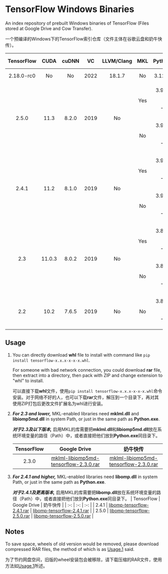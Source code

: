 # TensorFlow Windows Binaries

An index repository of prebuilt Windows binaries of TensorFlow (Files stored at Google Drive and Cow Transfer).

一个预编译的Windows下的TensorFlow索引仓库（文件主体在谷歌云盘和奶牛快传）。

<table>
    <thead align="center">
        <tr>
            <th>TensorFlow</th>
            <th>CUDA</th>
            <th>cuDNN</th>
            <th>VC</th>
            <th>LLVM/Clang</th>
            <th>MKL</th>
            <th>Python</th>
            <th>Google Drive</th>
            <th>奶牛快传</th>
            <th>File Type</th>
            <th>Size</th>
        </tr>
    </thead>
    <tbody align="center">
        <tr>
            <td>2.18.0-rc0</td>
            <td>No</td>
            <td>No</td>
            <td>2022</td>
            <td>18.1.7</td>
            <td>No</td>
            <td>3.12.7</td>
            <td>Coming soon</td>
            <td><a href="https://mua.cowtransfer.com/s/be2899cb50a046" title="tensorflow-2.18.0rc0-cp312-cp312-win_amd64.rar">:arrow_down:</a></td>
            <td>wheel (rar)</td>
            <td>234.81MB</td>
        </tr>
        <tr>
            <td rowspan="4">2.5.0</td>
            <td rowspan="4">11.3</td>
            <td rowspan="4">8.2.0</td>
            <td rowspan="4">2019</td>
            <td rowspan="4">No</td>
            <td rowspan="2">Yes</td>
            <td>3.9.5</td>
            <td><a href="https://drive.google.com/file/d/1Ozur_omBJyM7BXc9UAPG5QnIKnASRPD4/view?usp=sharing" title="tensorflow-mkl-2.5.0-cp39-cp39-win_amd64.rar">:arrow_down:</a></td>
            <td><a href="https://mua.cowtransfer.com/s/b9de7718024b47" title="tensorflow-mkl-2.5.0-cp39-cp39-win_amd64.rar">:arrow_down:</a></td>
            <td>wheel (rar)</td>
            <td>249.58MB</td>
        </tr>
        <tr>
            <td>-</td>
            <td><a href="https://drive.google.com/file/d/1gNr-K9okDXW7_rqC4YkPeT1b0tqtXOh2/view?usp=sharing" title="tensorflow-cpp-mkl-2.5.0.rar">:arrow_down:</a></td>
            <td><a href="https://mua.cowtransfer.com/s/97d28a84fb4b4b" title="tensorflow-cpp-mkl-2.5.0.rar">:arrow_down:</a></td>
            <td>C++ Library (rar)</td>
            <td>217.57MB</td>
        </tr>
        <tr>
            <td rowspan="2">No</td>
            <td>3.9.5</td>
            <td><a href="https://drive.google.com/file/d/1FvgB1s8T7J0D6dNwYhcq9wpTaNoXZiTz/view?usp=sharing" title="tensorflow-2.5.0-cp39-cp39-win_amd64.rar">:arrow_down:</a></td>
            <td><a href="https://mua.cowtransfer.com/s/24f1fea4e9024e" title="tensorflow-2.5.0-cp39-cp39-win_amd64.rar">:arrow_down:</a></td>
            <td>wheel (rar)</td>
            <td>250.15MB</td>
        </tr>
        <tr>
            <td>-</td>
            <td><a href="https://drive.google.com/file/d/1O2NbLRMCJbpaaby2-_zlBRzKl_TKPeZA/view?usp=sharing" title="tensorflow-cpp-2.5.0.rar">:arrow_down:</a></td>
            <td><a href="https://mua.cowtransfer.com/s/92a40527b2354e" title="tensorflow-cpp-2.5.0.rar">:arrow_down:</a></td>
            <td>C++ Library (rar)</td>
            <td>218.10MB</td>
        </tr>
        <tr>
            <td rowspan="4">2.4.1</td>
            <td rowspan="4">11.2</td>
            <td rowspan="4">8.1.0</td>
            <td rowspan="4">2019</td>
            <td rowspan="4">No</td>
            <td rowspan="2">Yes</td>
            <td>3.9.1</td>
            <td><a href="https://drive.google.com/file/d/1rFcTxiXT_IC801HD7NY2xLCqabEKAXzm/view?usp=sharing" title="tensorflow-mkl-2.4.1-cp39-cp39-win_amd64.rar">:arrow_down:</a></td>
            <td><a href="https://mua.cowtransfer.com/s/5f2ec0edd95242" title="tensorflow-mkl-2.4.1-cp39-cp39-win_amd64.rar">:arrow_down:</a></td>
            <td>wheel (rar)</td>
            <td>294.55MB</td>
        </tr>
        <tr>
            <td>-</td>
            <td><a href="https://drive.google.com/file/d/183yRU0NWi7_D5X-9rVUIfHhKKwGboMpu/view?usp=sharing" title="tensorflow-cpp-mkl-2.4.1.rar">:arrow_down:</a></td>
            <td><a href="https://mua.cowtransfer.com/s/c61942aea38648" title="tensorflow-mkl-2.4.1-cp39-cp39-win_amd64.rar">:arrow_down:</a></td>
            <td>C++ Library (rar)</td>
            <td>282.68MB</td>
        </tr>
        <tr>
            <td rowspan="2">No</td>
            <td>3.9.1</td>
            <td><a href="https://drive.google.com/file/d/142TOrdYQqM5G87kvqn1s5nRfSM5qr26c/view?usp=sharing" title="tensorflow-2.4.1-cp39-cp39-win_amd64.rar">:arrow_down:</a></td>
            <td><a href="https://mua.cowtransfer.com/s/1fa2c945657743" title="tensorflow-mkl-2.4.1-cp39-cp39-win_amd64.rar">:arrow_down:</a></td>
            <td>wheel (rar)</td>
            <td>292.47MB</td>
        </tr>
        <tr>
            <td>-</td>
            <td><a href="https://drive.google.com/file/d/1uVybSULy9Muq4VUga7jYqhpm0GrdJYjP/view?usp=sharing" title="tensorflow-cpp-2.4.1.rar">:arrow_down:</a></td>
            <td><a href="https://mua.cowtransfer.com/s/438ea4f53c8e44" title="tensorflow-mkl-2.4.1-cp39-cp39-win_amd64.rar">:arrow_down:</a></td>
            <td>C++ Library (rar)</td>
            <td>279.57MB</td>
        </tr>
        <tr>
            <td rowspan="4">2.3</td>
            <td rowspan="4">11.0.3</td>
            <td rowspan="4">8.0.2</td>
            <td rowspan="4">2019</td>
            <td rowspan="4">No</td>
            <td rowspan="2">Yes</td>
            <td>3.8.5</td>
            <td><a href="https://drive.google.com/file/d/1HkAJKGC_Jf8wr1HwsmHWOUfrvjEdDAkV/view?usp=sharing" title="tensorflow-2.3.0-cp38-cp38-win_amd64_mkl.rar">:arrow_down:</a></td>
            <td><a href="https://mua.cowtransfer.com/s/8f1fc536b5a244" title="tensorflow-2.3.0-cp38-cp38-win_amd64_mkl.rar">:arrow_down:</a></td>
            <td>wheel (rar)</td>
            <td>246.55MB</td>
        </tr>
        <tr>
            <td>-</td>
            <td><a href="https://drive.google.com/file/d/1vzR6k2asgge8N9kbCPd9PletNnFqh2Hx/view?usp=sharing" title="libtensorflow-2.3.0-mkl.rar">:arrow_down:</a></td>
            <td><a href="https://mua.cowtransfer.com/s/014062f95e1b48" title="libtensorflow-2.3.0-mkl.rar">:arrow_down:</a></td>
            <td>C Library (rar)</td>
            <td>181.82MB</td>
        </tr>
        <tr>
            <td rowspan="2">No</td>
            <td>3.8.5</td>
            <td><a href="https://drive.google.com/file/d/1RM1dPpM8tpDjT_kdpAAF_on03Op9su5S/view?usp=sharing" title="tensorflow-2.3.0-cp38-cp38-win_amd64.rar">:arrow_down:</a></td>
            <td><a href="https://mua.cowtransfer.com/s/1c088700b32549" title="tensorflow-2.3.0-cp38-cp38-win_amd64.rar">:arrow_down:</a></td>
            <td>wheel (rar)</td>
            <td>210.11MB</td>
        </tr>
        <tr>
            <td>-</td>
            <td><a href="https://drive.google.com/file/d/1WVyREqUIy5WKwnmZ0h0Jh5BnaHET4OJB/view?usp=sharing" title="libtensorflow-2.3.0.rar">:arrow_down:</a></td>
            <td><a href="https://mua.cowtransfer.com/s/d23c7565bbdc4f" title="libtensorflow-2.3.0.rar">:arrow_down:</a></td>
            <td>C Library (rar)</td>
            <td>175.60MB</td>
        </tr>
        <tr>
            <td rowspan="2">2.2</td>
            <td rowspan="2">10.2</td>
            <td rowspan="2">7.6.5</td>
            <td rowspan="2">2019</td>
            <td rowspan="2">No</td>
            <td rowspan="2">No</td>
            <td>3.8.2</td>
            <td><a href="https://drive.google.com/file/d/1N0gjX8lH4HU5tzmdxJV6OQfnemjoLfhc/view?usp=sharing" title="tensorflow-2.2.0-cp38-cp38-win_amd64.rar">:arrow_down:</a></td>
            <td><a href="https://mua.cowtransfer.com/s/997541a4f5bc4f" title="tensorflow-2.2.0-cp38-cp38-win_amd64.rar">:arrow_down:</a></td>
            <td>wheel (rar)</td>
            <td>153.37MB</td>
        </tr>
        <tr>
            <td>-</td>
            <td><a href="https://drive.google.com/file/d/1bkSq3qwnwCLqsATDr42VviHOHFsIJNlq/view?usp=sharing" title="libtensorflow-2.2.0.rar">:arrow_down:</a></td>
            <td><a href="https://mua.cowtransfer.com/s/89d4ae93edfc40" title="libtensorflow-2.2.0.rar">:arrow_down:</a></td>
            <td>C Library (rar)</td>
            <td>110.90MB</td>
        </tr>
    </tbody>
</table>

## Usage

1. You can directly download **whl** file to install with command like `pip install tensorflow-x.x.x-x-x-x.whl`.

   For someone with bad network connection, you could download **rar** file, then extract into a directory, then pack with ZIP and change extension to "whl" to install.

   可以直接下载**whl**文件，使用`pip install tensorflow-x.x.x-x-x-x.whl`命令安装。对于网络不好的人，也可以下载**rar**文件，解压到一个目录下，再对其使用ZIP打包后更改文件扩展名为whl进行安装。

2. ***For 2.3 and lower,***
   MKL-enabled libraries need **mklml.dll** and **libiomp5md.dll** in system Path, or just in the same path as **Python.exe**.

   ***对于2.3及以下版本,***
   启用MKL的库需要把**mklml.dll**和**libiomp5md.dll**放在系统环境变量的路径（Path）中，或者直接把他们放到**Python.exe**同目录下。
   
   | TensorFlow | Google Drive | 奶牛快传 |
   | :-: | :-: | :-: |
   | 2.3.0 | [mklml-libiomp5md-tensorflow-2.3.0.rar](https://drive.google.com/file/d/1ra3yG373VFei0Lu-w52YcBc_pmGv_JaU/view?usp=sharing) | [mklml-libiomp5md-tensorflow-2.3.0.rar](https://mua.cowtransfer.com/s/d11e9a2794fc4a)|
3. ***For 2.4.1 and higher,***
   MKL-enabled libraries need **libomp.dll** in system Path, or just in the same path as **Python.exe**.

   ***对于2.4.1及更高版本,***
   启用MKL的库需要把**libomp.dll**放在系统环境变量的路径（Path）中，或者直接把他们放到**Python.exe**同目录下。
   | TensorFlow | Google Drive | 奶牛快传 |
   | :-: | :-: | :-: |
   | 2.4.1 | [libomp-tensorflow-2.4.1.rar](https://drive.google.com/file/d/13LJJf0ihKenGHo5QWDTbSAUXw-MS9qF1/view?usp=sharing) | [libomp-tensorflow-2.4.1.rar](https://mua.cowtransfer.com/s/1d50abb94e7940) |
   | 2.5.0 | [libomp-tensorflow-2.5.0.rar](https://drive.google.com/file/d/1FTnh8e4eWeXqdV91IdPkZr4S8k18I5LY/view?usp=sharing) | [libomp-tensorflow-2.5.0.rar](https://mua.cowtransfer.com/s/89f37fe1c3d040) |

## Notes

To save space, wheels of old version would be removed, please download compressed RAR files, the method of which is as [Usage.1](#usage) said.

为了节约网盘空间，旧版的wheel安装包会被移除，请下载压缩的RAR文件，使用方法如[Usage.1](#usage)所述。
